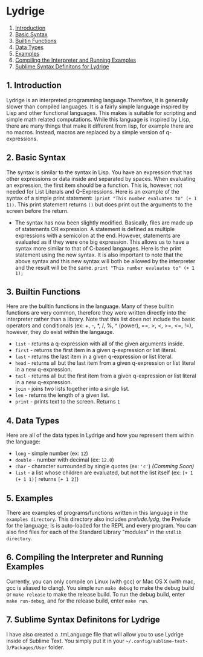 # Lydrige
<!-- vscode-markdown-toc -->
1. [Introduction](#Introduction-0)
2. [Basic Syntax](#BasicSyntax-1)
3. [Builtin Functions](#BuiltinFunctions-2)
4. [Data Types](#DataTypes-3)
5. [Examples](#Examples-4)
6. [Compiling the Interpreter and Running Examples](#CompilingtheInterpreterandRunningExamples-5)
7. [Sublime Syntax Definitons for Lydrige](#SublimeSyntaxDefinitonsforLydrige-6)

<!-- /vscode-markdown-toc -->
##  1. <a name='Introduction-0'></a>Introduction
Lydrige is an interpreted programming language.Therefore, it is generally slower than compiled languages. It is a fairly simple language inspired by Lisp and other functional languages. This makes is suitable for scripting and simple math related computations. While this language is inspired by Lisp, there are many things that make it different from lisp, for example there are no macros. Instead, macros are replaced by a simple version of q-expressions.

##  2. <a name='BasicSyntax-1'></a>Basic Syntax
The syntax is similar to the syntax in Lisp. You have an expression that has other expressions or data inside and separated by spaces. When evaluating an expression, the first item should be a function. This is, however, not needed for List Literals and Q-Expressions.
Here is an example of the syntax of a simple print statement:
`(print "This number evaluates to" (+ 1 1))`. This print statement returns `()` but does print out the arguments to the screen before the return.
* The syntax has now been slightly modified. Basically, files are made up of statements OR expression. A statement is defined as multiple expressions with a semicolon at the end. However, statements are evaluated as if they were one big expression. This allows us to have a syntax more similar to that of C-based langauges. Here is the print statement using the new syntax. It is also important to note that the above syntax and this new syntax will both be allowed by the interpreter and the result will be the same.
`print "This number evaluates to" (+ 1 1);`

##  3. <a name='BuiltinFunctions-2'></a>Builtin Functions
Here are the builtin functions in the language. Many of these builtin functions are very common, therefore they were written directly into the interpreter rather than a library. Note that this list does not include the basic operators and conditionals (ex: +, -, \*, /, %, ^ (power), ==, >, <, >=, <=, !=), however, they do exist within the langauge.
* `list` - returns a q-expression with all of the given arguments inside.
* `first` - returns the first item in a given q-expression or list literal.
* `last` - returns the last item in a given q-expression or list literal.
* `head` - returns all but the last item from a given q-expression or list literal in a new q-expression.
* `tail` - returns all but the first item from a given q-expression or list literal in a new q-expression.
* `join` - joins two lists together into a single list.
* `len` - returns the length of a given list.
* `print` - prints text to the screen. Returns `1`

##  4. <a name='DataTypes-3'></a>Data Types
Here are all of the data types in Lydrige and how you represent them within the language:
* `long` - simple number (ex: `12`)
* `double` - number with decimal (ex: `12.0`)
* `char` - character surrounded by single quotes (ex: `'c'`) *(Comming Soon)*
* `list` - a list whose children are evaluated, but not the list itself (ex: `[+ 1 (+ 1 1)]` returns `[+ 1 2]`)

##  5. <a name='Examples-4'></a>Examples
There are examples of programs/functions written in this language in the `examples directory`. This directory also includes *prelude.lydg*, the Prelude for the language; Is is auto-loaded for the REPL and every program. You can also find files for each of the Standard Library "modules" in the `stdlib directory`.

##  6. <a name='CompilingtheInterpreterandRunningExamples-5'></a>Compiling the Interpreter and Running Examples
Currently, you can only compile on Linux (with gcc) or Mac OS X (with mac, gcc is aliased to clang). You simple run `make debug` to make the debug build or `make release` to make the release build. To run the debug build, enter `make run-debug`, and for the release build, enter `make run`.

##  7. <a name='SublimeSyntaxDefinitonsforLydrige-6'></a>Sublime Syntax Definitons for Lydrige
I have also created a .tmLanguage file that will allow you to use Lydrige inside of Sublime Text. You simply put it in your `~/.config/sublime-text-3/Packages/User` folder.